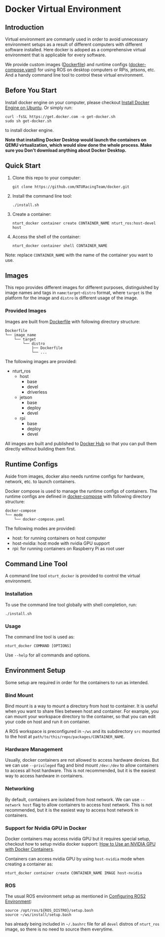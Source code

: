 # Docker Virtual Environment

## Introduction

Virtual environment are commanly used in order to avoid unnecessary environment setups as a result of different computers with different software installed. Here docker is adoped as a comprehensive virtual environment that is applicable for every software.

We provide custom images ([Dockerfile](Dockerfile)) and runtime configs ([docker-compose.yaml](docker-compose)) for using ROS on desktop computers or RPis, jetsons, etc. And a handy command line tool to control these virtual environment.

## Before You Start

Install docker engine on your computer, please checkout [Install Docker Engine on Ubuntu](https://docs.docker.com/engine/install/ubuntu/). Or simply run:

```bash=
curl -fsSL https://get.docker.com -o get-docker.sh
sudo sh get-docker.sh
```

to install docker engine.

**Note that installing Docker Desktop would launch the containers on QEMU virtualization, which would slow done the whole process. Make sure you Don't download anything about Docker Desktop.**

## Quick Start

1. Clone this repo to your computer:

    ```bash=
    git clone https://github.com/NTURacingTeam/docker.git
    ```
2. Install the command line tool:

    ```bash=
    ./install.sh
    ```
3. Create a container:

    ```bash=
    nturt_docker container create CONTAINER_NAME nturt_ros:host-devel host
    ```
4. Access the shell of the container:

    ```bash=
    nturt_docker container shell CONTAINER_NAME
    ```

Note: replace `CONTAINER_NAME` with the name of the container you want to use.

## Images

This repo provides different images for different purposes, distinguished by image names and tags in `name`:`target`-`distro` format, where `target` is the platform for the image and `distro` is different usage of the image.

### Provided Images

Images are built from [Dockerfile](Dockerfile) with following directory structure:

```
Dockerfile
└── image_name
    └── target
        └── distro
            ├── Dockerfile
            └── ...
```

The following images are provided:

- nturt_ros
  - host
    - base
    - devel
    - driverless
  - jetson
    - base
    - deploy
    - devel
  - rpi
    - base
    - deploy
    - devel

All images are built and published to [Docker Hub](https://hub.docker.com/r/nturacing/nturt_ros) so that you can pull them directly without building them first.

## Runtime Configs

Aside from images, docker also needs runtime configs for hardware, network, etc. to launch containers.

Docker compose is used to manage the runtime configs of containers. The runtime configs are defined in [docker-compose](docker-compose) with following directory structure:

```
docker-compose
└── mode
    └── docker-compose.yaml
```

The following modes are provided:

- host: for running containers on host computer
- host-nvidia: host mode with nvidia GPU support
- rpi: for running containers on Raspberry Pi as root user

## Command Line Tool

A command line tool `nturt_docker` is provided to control the virtual environment.

### Installation

To use the command line tool globally with shell completion, run:

```bash=
./install.sh
```

### Usage

The command line tool is used as:

```bash=
nturt_docker COMMAND [OPTIONS]
```

Use `--help` for all commands and options.

## Environment Setup

Some setup are required in order for the containers to run as intended.

### Bind Mount

Bind mount is a way to mount a directory from host to container. It is useful when you want to share files between host and container. For example, you can mount your workspace directory to the container, so that you can edit your code on host and run it on container.

A ROS workspace is preconfigured in `~/ws` and its subdirectory `src` mounted to the host at `path/to/this/repo/packages/CONTAINER_NAME`.

### Hardware Management

Usually, docker containers are not allowed to access hardware devices. But we can use `--privileged` flag and bind mount `/dev:/dev` to allow containers to access all host hardware. This is not recommended, but it is the easiest way to access hardware in containers.

### Networking

By default, containers are isolated from host network. We can use `--network host` flag to allow containers to access host network. This is not recommended, but it is the easiest way to access host network in containers.

### Support for Nvidia GPU in Docker

Docker containers may access nvidia GPU but it requires special setup, checkout how to setup nvidia docker support: [How to Use an NVIDIA GPU with Docker Containers](https://www.howtogeek.com/devops/how-to-use-an-nvidia-gpu-with-docker-containers/).

Containers can access nvidia GPU by using `host-nvidia` mode when creating a container as:

```bash=
nturt_docker container create CONTAINER_NAME IMAGE host-nvidia
```

### ROS

The usual ROS environment setup as mentioned in [Configuring ROS2 Environment](https://docs.ros.org/en/rolling/Tutorials/Beginner-CLI-Tools/Configuring-ROS2-Environment.html):

```bash=
source /opt/ros/${ROS_DISTRO}/setup.bash
source ~/ws/install/setup.bash
```

has already being included in `~/.bashrc` file for all `devel` distros of `nturt_ros` image, so there is no need to source them everytime.
